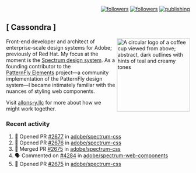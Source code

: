 <p align="right"><a rel="me" href="https://front-end.social/@castastrophe">
    <img alt="followers" title="Follow me on Mastodon" src="https://img.shields.io/mastodon/follow/109297102751309835?domain=https%3A%2F%2Ffront-end.social&label=Follow&logo=mastodon&logoColor=white&style=for-the-badge&labelColor=008080&color=006969"/></a>
  <a href="https://codepen.io/castastrophe/">
    <img alt="followers" title="Follow me on CodePen" src="https://img.shields.io/badge/23-1?color=640464&labelColor=7c007c&style=for-the-badge&logo=codepen&label=Follow"/></a>
<a href="https://castastrophe.medium.com/">
    <img alt="publishing" title="View articles on Medium" src="https://img.shields.io/badge/107-1?color=666&labelColor=444&label=subscribe&logo=medium&logoColor=white&style=for-the-badge"/></a>
</p>

## [&nbsp;Cassondra&nbsp;]

<img align="right" src="https://github-production-user-asset-6210df.s3.amazonaws.com/1840295/253016758-ba468774-1cd3-42c2-8f43-947b5eeb5edf.png" height="200" alt="A circular logo of a coffee cup viewed from above; abstract, dark outlines with hints of teal and creamy tones">

Front-end developer and architect of enterprise-scale design systems for Adobe; previously of Red Hat. My focus at the moment is the [Spectrum design system](https://github.com/adobe/spectrum-css). As a founding contributor to the [PatternFly&nbsp;Elements](https://github.com/patternfly/patternfly-elements) project&mdash;a community implementation of the PatternFly design system&mdash;I became intimately familiar with the nuances of styling web components.

Visit [allons-y.llc](http://allons-y.llc/) for more about how we might work together.

### Recent activity

<!--START_SECTION:activity-->
1. 💪 Opened PR [#2677](https://github.com/adobe/spectrum-css/pull/2677) in [adobe/spectrum-css](https://github.com/adobe/spectrum-css)
2. 💪 Opened PR [#2676](https://github.com/adobe/spectrum-css/pull/2676) in [adobe/spectrum-css](https://github.com/adobe/spectrum-css)
3. 🎉 Merged PR [#2675](https://github.com/adobe/spectrum-css/pull/2675) in [adobe/spectrum-css](https://github.com/adobe/spectrum-css)
4. 🗣 Commented on [#4284](https://github.com/adobe/spectrum-web-components/pull/4284#issuecomment-2066775887) in [adobe/spectrum-web-components](https://github.com/adobe/spectrum-web-components)
5. 💪 Opened PR [#2675](https://github.com/adobe/spectrum-css/pull/2675) in [adobe/spectrum-css](https://github.com/adobe/spectrum-css)
<!--END_SECTION:activity-->
